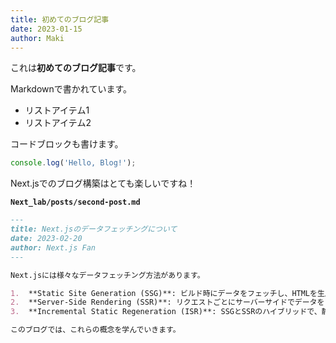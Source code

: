 ```yaml
---
title: 初めてのブログ記事
date: 2023-01-15
author: Maki
---
```


これは**初めてのブログ記事**です。

Markdownで書かれています。

- リストアイテム1
- リストアイテム2

コードブロックも書けます。

```javascript
console.log('Hello, Blog!');

```
Next.jsでのブログ構築はとても楽しいですね！


**`Next_lab/posts/second-post.md`**

```markdown
---
title: Next.jsのデータフェッチングについて
date: 2023-02-20
author: Next.js Fan
---

Next.jsには様々なデータフェッチング方法があります。

1.  **Static Site Generation (SSG)**: ビルド時にデータをフェッチし、HTMLを生成します。
2.  **Server-Side Rendering (SSR)**: リクエストごとにサーバーサイドでデータをフェッチし、HTMLを生成します。
3.  **Incremental Static Regeneration (ISR)**: SSGとSSRのハイブリッドで、静的に生成されたページをバックグラウンドで再生成します。

このブログでは、これらの概念を学んでいきます。